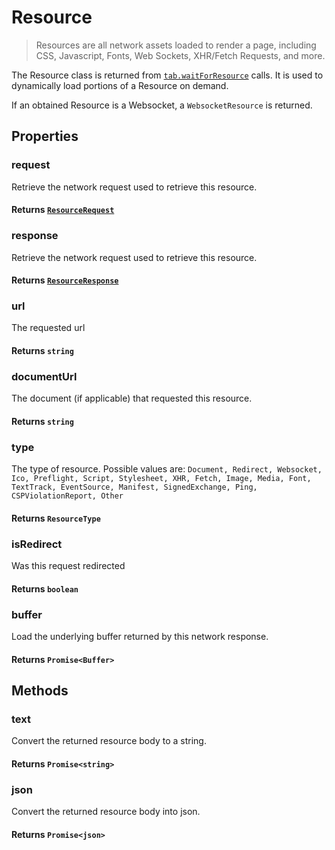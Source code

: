 # Resource

> Resources are all network assets loaded to render a page, including CSS, Javascript, Fonts, Web Sockets, XHR/Fetch Requests, and more.

The Resource class is returned from [`tab.waitForResource`](../advanced-client/tab.md#wait-for-resource) calls. It is used to dynamically load portions of a Resource on demand.

If an obtained Resource is a Websocket, a `WebsocketResource` is returned.

## Properties

### request

Retrieve the network request used to retrieve this resource.

#### **Returns** [`ResourceRequest`](../advanced-client/resource-request.md)

### response

Retrieve the network request used to retrieve this resource.

#### **Returns** [`ResourceResponse`](../advanced-client/resource-response.md)

### url

The requested url

#### **Returns** `string`

### documentUrl

The document (if applicable) that requested this resource.

#### **Returns** `string`

### type

The type of resource. Possible values are:
`Document, Redirect, Websocket, Ico, Preflight, Script, Stylesheet, XHR, Fetch, Image, Media, Font, TextTrack, EventSource, Manifest, SignedExchange, Ping, CSPViolationReport, Other`

#### **Returns** `ResourceType`

### isRedirect

Was this request redirected

#### **Returns** `boolean`

### buffer

Load the underlying buffer returned by this network response.

#### **Returns** `Promise<Buffer>`

## Methods

### text

Convert the returned resource body to a string.

#### **Returns** `Promise<string>`

### json

Convert the returned resource body into json.

#### **Returns** `Promise<json>`
